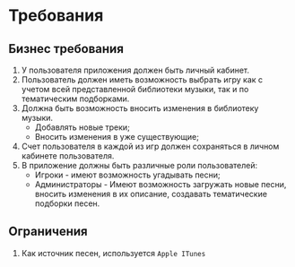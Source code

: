 # Требования

## Бизнес требования

1. У пользователя приложения должен быть личный кабинет.
2. Пользователь должен иметь возможность выбрать игру как с учетом всей представленной библиотеки музыки, так и по тематическим подборками.
3. Должна быть возможность вносить изменения в библиотеку музыки.
    * Добавлять новые треки;
    * Вносить изменения в уже существующие;
4. Счет пользователя в каждой из игр должен сохраняться в личном кабинете пользователя.
5. В приложение должны быть различные роли пользователей:
    * Игроки - имеют возможность угадывать песни;
    * Администраторы - Имеют возможность загружать новые песни, вносить изменения в их описание, создавать тематические подборки песен.

## Ограничения

1. Как источник песен, используется `Apple ITunes`


